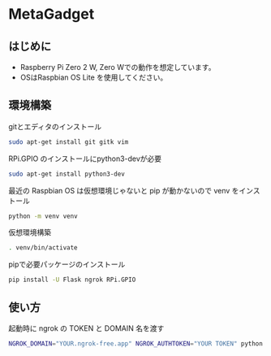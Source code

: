 # MetaGadget
## はじめに
- Raspberry Pi Zero 2 W, Zero Wでの動作を想定しています。
- OSはRaspbian OS Lite を使用してください。 
## 環境構築
gitとエディタのインストール
```bash
sudo apt-get install git gitk vim
```
RPi.GPIO のインストールにpython3-devが必要
```bash
sudo apt-get install python3-dev
```
最近の Raspbian OS は仮想環境じゃないと pip が動かないので venv をインストール
```bash
python -m venv venv
```
仮想環境構築
```bash
. venv/bin/activate
```
pipで必要パッケージのインストール
```bash
pip install -U Flask ngrok RPi.GPIO
```
## 使い方
起動時に ngrok の TOKEN と DOMAIN 名を渡す
```bash
NGROK_DOMAIN="YOUR.ngrok-free.app" NGROK_AUTHTOKEN="YOUR TOKEN" python your_app.py
```